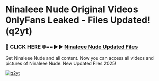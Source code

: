 # Ninaleee Nude Original Videos 0nlyFans Leaked - Files Updated! (q2yt)

<h3>🔴 CLICK HERE 🌐==►► <a href="https://tinyurl.com/5h6xmrr3" rel="nofollow">Ninaleee Nude Updated Files</a></h3>

Get Ninaleee Nude and all content. Now you can access all videos and pictures of Ninaleee Nude. New Updated Files 2025!

[![q2yt](https://i.imgur.com/KVD873Z.gif)](https://tinyurl.com/5h6xmrr3)
